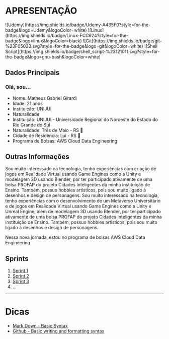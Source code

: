 
<h1>APRESENTAÇÃO</h1> ![Udemy](https://img.shields.io/badge/Udemy-A435F0?style=for-the-badge&logo=Udemy&logoColor=white) ![Linux](https://img.shields.io/badge/Linux-FCC624?style=for-the-badge&logo=linux&logoColor=black) ![Git](https://img.shields.io/badge/git-%23F05033.svg?style=for-the-badge&logo=git&logoColor=white) ![Shell Script](https://img.shields.io/badge/shell_script-%23121011.svg?style=for-the-badge&logo=gnu-bash&logoColor=white)

<h2>Dados Principais</h2>
<h3>Olá, sou...</h3>

* Nome: Matheus Gabriel Girardi
* Idade: 21 anos
* Instituição: UNIJUÍ
* Naturalidade: 
* Instituição: UNIJUÍ - Universidade Regional do Noroeste do Estado do Rio Grande do Sul
* Naturalidade: Três de Maio - RS 🧉
* Cidade de Residência: Ijuí - RS 🧉
* Programa de Bolsas: AWS Cloud Data Engineering

<h2>Outras Informações</h2>

Sou muito interessado na tecnologia, tenho experiências com criação de jogos em Realidade Virtual usando Game Engines como a Unity e modelagem 3D usando Blender, por ter participado ativamente de uma bolsa PROFAP do projeto Cidades Inteligentes da minha instituição de Ensino. Também, possuo hobbies artísticos, pois sou muito ligado à desenhos e design de personagens.
Sou muito interessado na tecnologia, tenho experiências com o desenvolvimento de um Metaverso Universitário e de jogos em Realidade Virtual usando Game Engines como a Unity e Unreal Engine, além de modelagem 3D usando Blender, por ter participado ativamente de uma bolsa PROFAP do projeto Cidades Inteligentes da minha instituição de Ensino.  Também, possuo hobbies artísticos, pois sou muito ligado à desenhos e design de personagens.

Nessa nova jornada, estou no programa de bolsas AWS Cloud Data Engineering.

## Sprints 

1. [Sprint 1](Sprint%201/README.md)
2. [Sprint 2](Sprint%202/README.md)
3. [Sprint 3](Sprint%203/README.md)
4. ...

___


# Dicas

- [Mark Down - Basic Syntax](https://www.markdownguide.org/basic-syntax/)
- [Github - Basic writing and formatting syntax](https://docs.github.com/en/get-started/writing-on-github/getting-started-with-writing-and-formatting-on-github/basic-writing-and-formatting-syntax)
